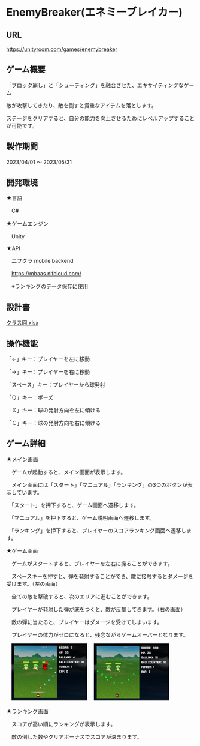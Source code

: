# EnemyBreaker(エネミーブレイカー)

## URL

https://unityroom.com/games/enemybreaker

## ゲーム概要
「ブロック崩し」と「シューティング」を融合させた、エキサイティングなゲーム

敵が攻撃してきたり、敵を倒すと貴重なアイテムを落とします。

ステージをクリアすると、自分の能力を向上させるためにレベルアップすることが可能です。

## 製作期間

2023/04/01 ～ 2023/05/31

## 開発環境

★言語

　C#

★ゲームエンジン

　Unity

★API

　二フクラ mobile backend
 
　https://mbaas.nifcloud.com/

　※ランキングのデータ保存に使用

## 設計書

[クラス図.xlsx](./クラス図.xlsx)

## 操作機能

「←」キー：プレイヤーを左に移動

「→」キー：プレイヤーを右に移動

「スペース」キー：プレイヤーから球発射

「Ｑ」キー：ポーズ

「Ｘ」キー：球の発射方向を左に傾ける

「Ｃ」キー：球の発射方向を右に傾ける

## ゲーム詳細

★メイン画面

　ゲームが起動すると、メイン画面が表示します。
 
　メイン画面には「スタート」「マニュアル」「ランキング」の3つのボタンが表示しています。
 
　「スタート」を押下すると、ゲーム画面へ遷移します。
 
　「マニュアル」を押下すると、ゲーム説明画面へ遷移します。
 
　「ランキング」を押下すると、プレイヤーのスコアランキング画面へ遷移します。

★ゲーム画面

　ゲームがスタートすると、プレイヤーを左右に操ることができます。

　スペースキーを押すと、弾を発射することができ、敵に接触するとダメージを受けます。（左の画面）

　全ての敵を撃破すると、次のエリアに進むことができます。

　プレイヤーが発射した弾が底をつくと、敵が反撃してきます。（右の画面）
 
　敵の弾に当たると、プレイヤーはダメージを受けてしまいます。
  
　プレイヤーの体力がゼロになると、残念ながらゲームオーバーとなります。

　<img src="./ゲーム画面1.png" alt="代替テキスト" width="40%" />
　<img src="./ゲーム画面2.png" alt="代替テキスト" width="40%" />

 ★ランキング画面

　スコアが高い順にランキングが表示します。
 
　敵の倒した数やクリアボーナスでスコアが決まります。

　


 



